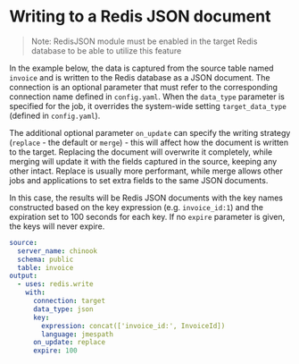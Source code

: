 # Writing to a Redis JSON document

> Note: RedisJSON module must be enabled in the target Redis database to be able to utilize this feature

In the example below, the data is captured from the source table named `invoice` and is written to the Redis database as a JSON document. The connection is an optional parameter that must refer to the corresponding connection name defined in `config.yaml`. When the `data_type` parameter is specified for the job, it overrides the system-wide setting `target_data_type` (defined in `config.yaml`). 

The additional optional parameter `on_update` can specify the writing strategy (`replace` - the default or `merge`) - this will affect how the document is written to the target. Replacing the document will overwrite it completely, while merging will update it with the fields captured in the source, keeping any other intact. Replace is usually more performant, while merge allows other jobs and applications to set extra fields to the same JSON documents. 

In this case, the results will be Redis JSON documents with the key names constructed based on the key expression (e.g. `invoice_id:1`) and the expiration set to 100 seconds for each key. If no `expire` parameter is given, the keys will never expire.    

```yaml
source:
  server_name: chinook
  schema: public
  table: invoice
output:
  - uses: redis.write
    with:
      connection: target
      data_type: json
      key:
        expression: concat(['invoice_id:', InvoiceId])
        language: jmespath
      on_update: replace        
      expire: 100
```